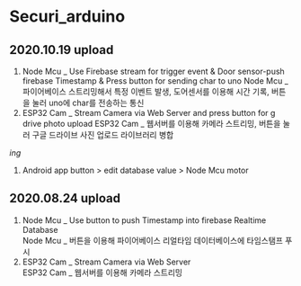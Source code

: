 # Securi_arduino
## 2020.10.19 upload
1. Node Mcu _ Use Firebase stream for trigger event & Door sensor-push firebase Timestamp & Press button for sending char to uno
  Node Mcu _ 파이어베이스 스트리밍해서 특정 이벤트 발생, 도어센서를 이용해 시간 기록, 버튼을 눌러 uno에 char를 전송하는 통신
2. ESP32 Cam _ Stream Camera via Web Server and press button for g drive photo upload
  ESP32 Cam _ 웹서버를 이용해 카메라 스트리밍, 버튼을 눌러 구글 드라이브 사진 업로드 라이브러리 병합

*ing*
1. Android app button > edit database value > Node Mcu motor

## 2020.08.24 upload
1. Node Mcu _ Use button to push Timestamp into firebase Realtime Database  
  Node Mcu _ 버튼을 이용해 파이어베이스 리얼타임 데이터베이스에 타임스탬프 푸시
2. ESP32 Cam _ Stream Camera via Web Server  
  ESP32 Cam _ 웹서버를 이용해 카메라 스트리밍
